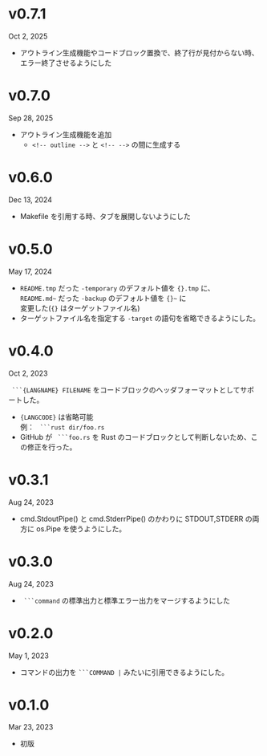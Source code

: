 v0.7.1
======
Oct 2, 2025

- アウトライン生成機能やコードブロック置換で、終了行が見付からない時、エラー終了させるようにした

v0.7.0
======
Sep 28, 2025

- アウトライン生成機能を追加
    - `<!-- outline -->` と `<!-- -->` の間に生成する

v0.6.0
======
Dec 13, 2024

- Makefile を引用する時、タブを展開しないようにした

v0.5.0
======
May 17, 2024

- `README.tmp` だった `-temporary` のデフォルト値を `{}.tmp` に、  
  `README.md~` だった `-backup` のデフォルト値を `{}~` に  
  変更した(`{}` はターゲットファイル名) 
- ターゲットファイル名を指定する `-target` の語句を省略できるようにした。

v0.4.0
=======
Oct 2, 2023

` ```{LANGNAME} FILENAME` をコードブロックのヘッダフォーマットとしてサポートした。

- `{LANGCODE}` は省略可能  
    例： ` ```rust dir/foo.rs`
- GitHub が ` ```foo.rs` を Rust のコードブロックとして判断しないため、この修正を行った。

v0.3.1
=======
Aug 24, 2023

- cmd.StdoutPipe() と cmd.StderrPipe() のかわりに STDOUT,STDERR の両方に os.Pipe を使うようにした。

v0.3.0
=======
Aug 24, 2023

- ` ```command` の標準出力と標準エラー出力をマージするようにした

v0.2.0
=======
May 1, 2023

- コマンドの出力を `` ```COMMAND | `` みたいに引用できるようにした。

v0.1.0
=======
Mar 23, 2023

- 初版
